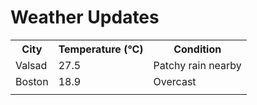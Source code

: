 # Weather Updates

<!-- WEATHER-UPDATE-START -->
<table><tr><th>City</th><th>Temperature (°C)</th><th>Condition</th></tr><tr><td>Valsad</td><td>27.5</td><td>Patchy rain nearby</td></tr><tr><td>Boston</td><td>18.9</td><td>Overcast</td></tr><tr><td></td><td></td><td></td></tr></table>
<!-- WEATHER-UPDATE-END -->
